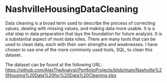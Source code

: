 # NashvilleHousingDataCleaning
Data cleaning is a broad term used to describe the process of correcting values, dealing with missing values, and making data more usable. It is a vital step in data preparation that lays the foundation for future analysis. It is a substantial aspect of most data roles. There are many tools that can be used to clean data, each with their own strengths and weaknesses. I have chosen to use one of the more commonly used tools, SQL, to clean this dataset. 

The dataset can be found at the following URL: https://github.com/AlexTheAnalyst/PortfolioProjects/blob/main/Nashville%20Housing%20Data%20for%20Data%20Cleaning.xlsx
